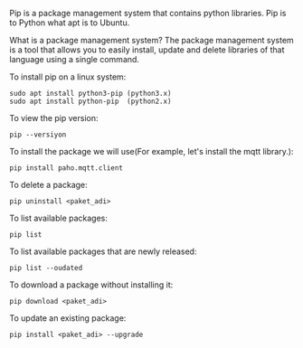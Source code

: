 Pip is a package management system that contains python libraries. 
Pip is to Python what apt is to Ubuntu.

What is a package management system? The package management system is a tool 
that allows you to easily install, update and delete libraries of 
that language using a single command.

To install pip on a linux system:

	sudo apt install python3-pip (python3.x)
	sudo apt install python-pip  (python2.x)

To view the pip version:

	pip --versiyon

To install the package we will use(For example, let's install the mqtt library.):

	pip install paho.mqtt.client

To delete a package:
	
	pip uninstall <paket_adi>

To list available packages:
	
	pip list

To list available packages that are newly released:

	pip list --oudated 

To download a package without installing it:
	
	pip download <paket_adi>

To update an existing package:

	pip install <paket_adi> --upgrade